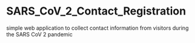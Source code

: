 # SARS_CoV_2_Contact_Registration
simple web application to collect contact information from visitors during the SARS CoV 2 pandemic
